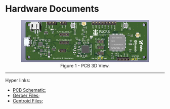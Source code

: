 # Hardware Documents

<div align="center">
  <img src='3d_view.PNG' id="3d" height="80%" width="80%"/>
</div>
<div align="center"> Figure 1 - PCB 3D View. </div>

<hr>

Hyper links:

* [PCB Schematic](Schematic.pdf);
* [Gerber Files](Gerber_Files);
* [Centroid Files](Centroid_Files);